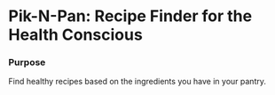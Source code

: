 # Pik-N-Pan: Recipe Finder for the Health Conscious

### Purpose

Find healthy recipes based on the ingredients you have in your pantry.